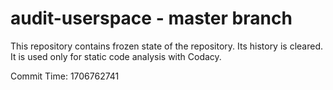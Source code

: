 # audit-userspace - master branch

This repository contains frozen state of the repository.
Its history is cleared. It is used only for static code
analysis with Codacy.

Commit Time: 1706762741